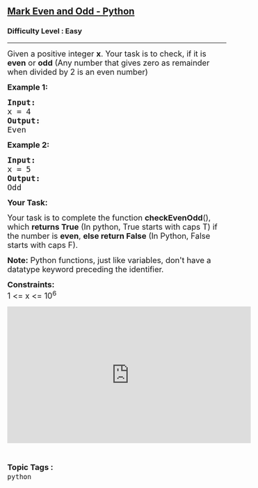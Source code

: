 <h2><a href="https://practice.geeksforgeeks.org/problems/mark-even-and-odd/1?page=21&difficulty[]=0&status[]=unsolved&sortBy=submissions">Mark Even and Odd - Python</a></h2><h3>Difficulty Level : Easy</h3><hr><div class="problems_problem_content__Xm_eO" bis_skin_checked="1"><p><span style="font-size:18px">Given a positive integer <strong>x</strong>. Your&nbsp;task is to check, if it is <strong>even</strong> or <strong>odd</strong> (Any number that gives&nbsp;zero as remainder when divided by 2 is an even number)</span></p>

<p><span style="font-size:18px"><strong>Example 1:</strong></span></p>

<pre><span style="font-size:18px"><strong>Input:</strong>
x = 4
<strong>Output:</strong>
Even</span>
</pre>

<p><span style="font-size:18px"><strong>Example 2:</strong></span></p>

<pre><span style="font-size:18px"><strong>Input:</strong>
x = 5
<strong>Output:</strong>
Odd</span>
</pre>

<p><strong><span style="font-size:18px">Your Task:</span></strong></p>

<p><span style="font-size:18px">Your task is to complete the function <strong>checkEvenOdd</strong>(), which <strong>returns True</strong> (In python, True starts with caps T) if the number is <strong>even</strong>, <strong>else return False</strong> (In Python, False starts with caps F).</span></p>

<p><span style="font-size:18px"><strong>Note:</strong> Python functions, just like variables, don't have a datatype keyword preceding the identifier.</span></p>

<p><span style="font-size:18px"><strong>Constraints:</strong><br>
1 &lt;= x &lt;= 10<sup>6</sup></span></p>

<p><iframe frameborder="0" height="315" src="https://www.youtube.com/embed/gzDPuWKjmGQ" width="560" bis_size="{&quot;x&quot;:30,&quot;y&quot;:960,&quot;w&quot;:560,&quot;h&quot;:315,&quot;abs_x&quot;:30,&quot;abs_y&quot;:960}" bis_id="fr_9axra8vxgvrxrli8fv725g" bis_depth="0" bis_chainid="1"></iframe></p>
</div><br><p><span style=font-size:18px><strong>Topic Tags : </strong><br><code>python</code>&nbsp;